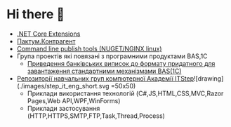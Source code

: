 # Hi there 👋

- [.NET Core Extensions](https://github.com/sabatex/Extensions)
- [Пактум.Контрагент](https://github.com/sabatex/Pactum)
- [Command line publish tools (NUGET/NGINX linux)](https://github.com/sabatex/Sabatex.Tools)
- Група проектів які повязані з програмними продуктами BAS,1C
  - [Приведення банківських виписок до формату придатного для завантаження стандартними механізмами BAS(1C)](https://sabatex.github.io/BankServiceFor1C8)
- [Репозиторії навчальних груп компютерної Академії ITStep](https://github.com/itstep-sabatex)![drawing](./images/step_it_eng_short.svg =50x50)
  - Приклади використання технологій (C#,JS,HTML,CSS,MVC,Razor Pages,Web API,WPF,WinForms)
  - Приклади застосування (HTTP,HTTPS,SMTP,FTP,Task,Thread,Process)
